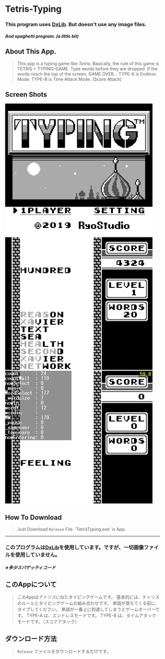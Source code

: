 # Tetris-Typing
### This program uses [DxLib](https://dxlib.xsrv.jp/). But doesn't use any image files.
##### And spaghetti program. (**a little bit**)

## About This App.
> This app is a typing game like *Tetris*.
> Basically, the rule of this game is TETRIS + TYPING-GAME.
> Type words before they are dropped. 
> If the words reach the top of the screen, GAME OVER...
> TYPE-A is Endless Mode.
> TYPE-B is Time Attack Mode. (Score Attack)


## Screen Shots
 ![Scrn shot0](https://github.com/Ryoga-exe/Tetris-Typing/blob/master/screen%20shots/screenshot_0.png)
 ![Scrn shot1](https://github.com/Ryoga-exe/Tetris-Typing/blob/master/screen%20shots/screenshot_1.png)
 ![Scrn shot1](https://github.com/Ryoga-exe/Tetris-Typing/blob/master/screen%20shots/screenshot_2.png)

## How To Download
> Just Download `Release` File. 'TetrisTyping.exe' is App.
-----
### このプログラムは[DxLib](https://dxlib.xsrv.jp/)を使用しています。ですが、一切画像ファイルを使用していません。
##### ※多少スパゲッティコード

## このAppについて
> このAppは*テトリス*に似たタイピングゲームです。
> 基本的には、テトリスのルールとタイピングゲームの組み合わせです。
> 単語が落ちてくる前に、タイプしてください。
> 単語が一番上に到達してしまうとゲームオーバーです。
> TYPE-A は、エンドレスモードです。
> TYPE-B は、タイムアタックモードです。（スコアアタック）

## ダウンロード方法
> `Release` ファイルをダウンロードするだけです。

